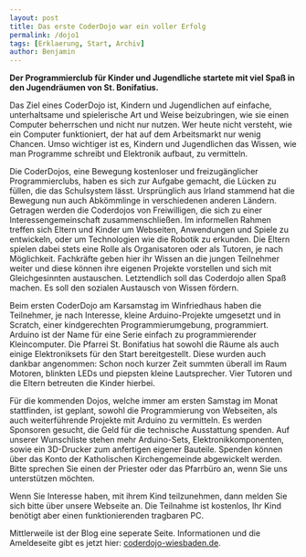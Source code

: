 ```yaml
---
layout: post
title: Das erste CoderDojo war ein voller Erfolg
permalink: /dojo1
tags: [Erklaerung, Start, Archiv]
author: Benjamin
---
```


**Der Programmierclub für Kinder und Jugendliche startete mit viel Spaß in den Jugendräumen von St. Bonifatius.**

Das Ziel eines CoderDojo ist, Kindern und Jugendlichen auf einfache,
 unterhaltsame und spielerische Art und Weise beizubringen, wie sie einen Computer beherrschen und nicht nur nutzen.
Wer heute nicht versteht, wie ein Computer funktioniert, der hat auf dem Arbeitsmarkt nur wenig Chancen.<!--break--><!--n-->
Umso wichtiger ist es, Kindern und Jugendlichen das Wissen, wie man Programme schreibt und Elektronik aufbaut, zu vermitteln.

Die CoderDojos, eine Bewegung kostenloser und freizugänglicher Programmierclubs, haben es sich zur Aufgabe gemacht, die Lücken zu füllen, die das Schulsystem lässt.
Ursprünglich aus Irland stammend hat die Bewegung nun auch Abkömmlinge in verschiedenen anderen Ländern.
Getragen werden die Coderdojos von Freiwilligen, die sich zu einer Interessengemeinschaft zusammenschließen.
Im informellen Rahmen treffen sich Eltern und Kinder um Webseiten, Anwendungen und Spiele zu entwickeln, oder um Technologien wie die Robotik zu erkunden.
Die Eltern spielen dabei stets eine Rolle als Organisatoren oder als Tutoren, je nach Möglichkeit.
Fachkräfte geben hier ihr Wissen an die jungen Teilnehmer weiter und diese können ihre eigenen Projekte vorstellen und sich mit Gleichgesinnten austauschen.
Letztendlich soll das Coderdojo allen Spaß machen. Es soll den sozialen Austausch von Wissen fördern.

Beim ersten CoderDojo am Karsamstag im Winfriedhaus haben die Teilnehmer, je nach Interesse, kleine Arduino-Projekte umgesetzt und in Scratch,
einer kindgerechten Programmierumgebung, programmiert.
Arduino ist der Name für eine Serie einfach zu programmierender Kleincomputer.
Die Pfarrei St. Bonifatius hat sowohl die Räume als auch einige Elektroniksets für den Start bereitgestellt.
Diese wurden auch dankbar angenommen: Schon noch kurzer Zeit summten überall im Raum Motoren, blinkten LEDs und piepsten kleine Lautsprecher.
Vier Tutoren und die Eltern betreuten die Kinder hierbei.

Für die kommenden Dojos, welche immer am ersten Samstag im Monat stattfinden, ist geplant, sowohl die Programmierung von Webseiten,
als auch weiterführende Projekte mit Arduino zu vermitteln. Es werden Sponsoren gesucht, die Geld für die technische Ausstattung spenden.
Auf unserer Wunschliste stehen mehr Arduino-Sets, Elektronikkomponenten, sowie ein 3D-Drucker zum anfertigen eigener Bauteile.
Spenden können über das Konto der Katholischen Kirchengemeinde abgewickelt werden.
Bitte sprechen Sie einen der Priester oder das Pfarrbüro an, wenn Sie uns unterstützen möchten.

Wenn Sie Interesse haben, mit ihrem Kind teilzunehmen, dann melden Sie sich bitte über unsere Webseite an.
Die Teilnahme ist kostenlos, Ihr Kind benötigt aber einen funktionierenden tragbaren PC.

Mittlerweile ist der Blog eine seperate Seite.
Informationen und die Ameldeseite gibt es jetzt hier: [coderdojo-wiesbaden.de](https://coderdojo-wiesbaden.de).